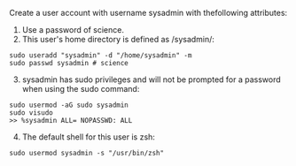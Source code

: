 Create a user account with username ​sysadmin​ with thefollowing attributes:
1. Use a password of ​science​.
2. This user's home directory is defined as ​/sysadmin/​:
```
sudo useradd "sysadmin" -d "/home/sysadmin" -m
sudo passwd sysadmin # science
```

3. sysadmin​ has sudo privileges and will not be prompted for a password when using the sudo command:
```
sudo usermod -aG sudo sysadmin
sudo visudo
>> %sysadmin ALL= NOPASSWD: ALL
```

4. The default shell for this user is ​zsh:
```
sudo usermod sysadmin -s "/usr/bin/zsh"
```